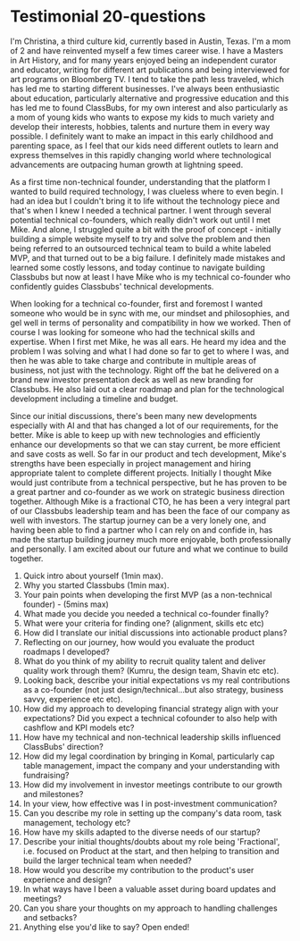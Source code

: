 # Testimonial 20-questions

I'm Christina, a third culture kid, currently based in Austin, Texas. I'm a mom of 2 and have reinvented myself a few times career wise. I have a Masters in Art History, and for many years enjoyed being an independent curator and educator, writing for different art publications and being interviewed for art programs on Bloomberg TV. I tend to take the path less traveled, which has led me to starting different businesses. I've always been enthusiastic about education, particularly alternative and progressive education and this has led me to found ClassBubs, for my own interest and also particularly as a mom of young kids who wants to expose my kids to much variety and develop their interests, hobbies, talents and nurture them in every way possible. I definitely want to make an impact in this early childhood and parenting space, as I feel that our kids need different outlets to learn and express themselves in this rapidly changing world where technological advancements are outpacing human growth at lightning speed.

  

As a first time non-technical founder, understanding that the platform I wanted to build required technology, I was clueless where to even begin. I had an idea but I couldn't bring it to life without the technology piece and that's when I knew I needed a technical partner. I went through several potential technical co-founders, which really didn't work out until I met Mike. And alone, I struggled quite a bit with the proof of concept - initially building a simple website myself to try and solve the problem and then being referred to an outsourced technical team to build a white labeled MVP, and that turned out to be a big failure. I definitely made mistakes and learned some costly lessons, and today continue to navigate building Classbubs but now at least I have Mike who is my technical co-founder who confidently guides Classbubs' technical developments.

  

When looking for a technical co-founder, first and foremost I wanted someone who would be in sync with me, our mindset and philosophies, and gel well in terms of personality and compatibility in how we worked. Then of course I was looking for someone who had the technical skills and expertise. When I first met Mike, he was all ears. He heard my idea and the problem I was solving and what I had done so far to get to where I was, and then he was able to take charge and contribute in multiple areas of business, not just with the technology. Right off the bat he delivered on a brand new investor presentation deck as well as new branding for Classbubs. He also laid out a clear roadmap and plan for the technological development including a timeline and budget.

  

Since our initial discussions, there's been many new developments especially with AI and that has changed a lot of our requirements, for the better. Mike is able to keep up with new technologies and efficiently enhance our developments so that we can stay current, be more efficient and save costs as well. So far in our product and tech development, Mike's strengths have been especially in project management and hiring appropriate talent to complete different projects. Initially I thought Mike would just contribute from a technical perspective, but he has proven to be a great partner and co-founder as we work on strategic business direction together. Although Mike is a fractional CTO, he has been a very integral part of our Classbubs leadership team and has been the face of our company as well with investors. The startup journey can be a very lonely one, and having been able to find a partner who I can rely on and confide in, has made the startup building journey much more enjoyable, both professionally and personally. I am excited about our future and what we continue to build together.

  

  

1. Quick intro about yourself (1min max).
2. Why you started Classbubs (1min max).
3. Your pain points when developing the first MVP (as a non-technical founder) - (5mins max)
4. What made you decide you needed a technical co-founder finally?
5. What were your criteria for finding one? (alignment, skills etc etc)
6. How did I translate our initial discussions into actionable product plans?
7. Reflecting on our journey, how would you evaluate the product roadmaps I developed?
8. What do you think of my ability to recruit quality talent and deliver quality work through them? (Kumru, the design team, Shavin etc etc).
9. Looking back, describe your initial expectations vs my real contributions as a co-founder (not just design/technical...but also strategy, business savvy, experience etc etc).
10. How did my approach to developing financial strategy align with your expectations? Did you expect a technical cofounder to also help with cashflow and KPI models etc?
11. How have my technical and non-technical leadership skills influenced ClassBubs' direction?
12. How did my legal coordination by bringing in Komal, particularly cap table management, impact the company and your understanding with fundraising?
13. How did my involvement in investor meetings contribute to our growth and milestones?
14. In your view, how effective was I in post-investment communication?
15. Can you describe my role in setting up the company's data room, task management, techology etc?
16. How have my skills adapted to the diverse needs of our startup?
17. Describe your initial thoughts/doubts about my role being 'Fractional', i.e. focused on Product at the start, and then helping to transition and build the larger technical team when needed?
18. How would you describe my contribution to the product's user experience and design?
19. In what ways have I been a valuable asset during board updates and meetings?
20. Can you share your thoughts on my approach to handling challenges and setbacks?
21. Anything else you'd like to say? Open ended!